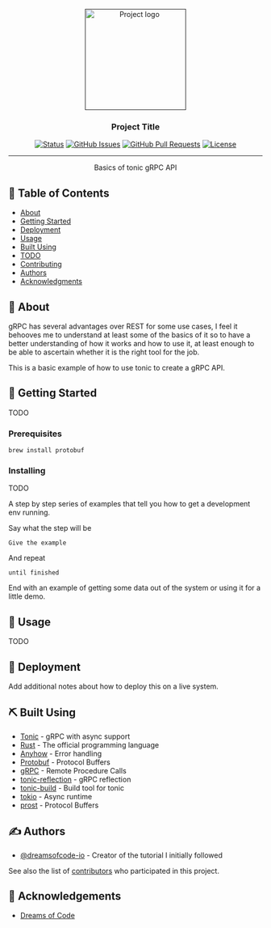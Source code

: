<p align="center">
  <a href="" rel="noopener">
 <img width=200px height=200px src="https://i.imgur.com/6wj0hh6.jpg" alt="Project logo"></a>
</p>

<h3 align="center">Project Title</h3>

<div align="center">

[![Status](https://img.shields.io/badge/status-active-success.svg)]()
[![GitHub Issues](https://img.shields.io/github/issues/dreamsofcode-io/The-Documentation-Compendium.svg)](https://github.com/dreamsofcode-io/The-Documentation-Compendium/issues)
[![GitHub Pull Requests](https://img.shields.io/github/issues-pr/dreamsofcode-io/The-Documentation-Compendium.svg)](https://github.com/dreamsofcode-io/The-Documentation-Compendium/pulls)
[![License](https://img.shields.io/badge/license-MIT-blue.svg)](/LICENSE)

</div>

---

<p align="center"> Basics of tonic gRPC API
    <br>
</p>

## 📝 Table of Contents

- [About](#about)
- [Getting Started](#getting_started)
- [Deployment](#deployment)
- [Usage](#usage)
- [Built Using](#built_using)
- [TODO](./TODO.md)
- [Contributing](../CONTRIBUTING.md)
- [Authors](#authors)
- [Acknowledgments](#acknowledgement)

## 🧐 About <a name = "about"></a>

gRPC has several advantages over REST for some use cases, I feel it behooves me to understand at least some of the basics of it so to have a better understanding of how it works and how to use it, at least enough to be able to ascertain whether it is the right tool for the job.

This is a basic example of how to use tonic to create a gRPC API.

## 🏁 Getting Started <a name = "getting_started"></a>

TODO

### Prerequisites

`brew install protobuf`

### Installing

TODO

A step by step series of examples that tell you how to get a development env running.

Say what the step will be

```
Give the example
```

And repeat

```
until finished
```

End with an example of getting some data out of the system or using it for a little demo.

## 🎈 Usage <a name="usage"></a>

TODO

## 🚀 Deployment <a name = "deployment"></a>

Add additional notes about how to deploy this on a live system.

## ⛏️ Built Using <a name = "built_using"></a>

- [Tonic](https://github.com/hyperium/tonic) - gRPC with async support
- [Rust](https://www.rust-lang.org/) - The official programming language  
- [Anyhow](https://github.com/dtolnay/anyhow) - Error handling
- [Protobuf](https://github.com/protocolbuffers/protobuf) - Protocol Buffers
- [gRPC](https://grpc.io/) - Remote Procedure Calls
- [tonic-reflection](https://github.com/hyperium/tonic/tree/master/tonic-reflection) - gRPC reflection
- [tonic-build](https://github.com/hyperium/tonic/tree/master/tonic-build) - Build tool for tonic
- [tokio](https://github.com/tokio-rs/tokio) - Async runtime
- [prost](https://github.com/tokio-rs/prost) - Protocol Buffers

## ✍️ Authors <a name = "authors"></a>

- [@dreamsofcode-io](https://github.com/dreamsofcode-io) - Creator of the tutorial I initially followed

See also the list of [contributors](https://github.com/dreamsofcode-io/grpcalculator-rs/graphs/contributors) who participated in this project.

## 🎉 Acknowledgements <a name = "acknowledgement"></a>

- [Dreams of Code](https://www.youtube.com/@dreamsofcode)
